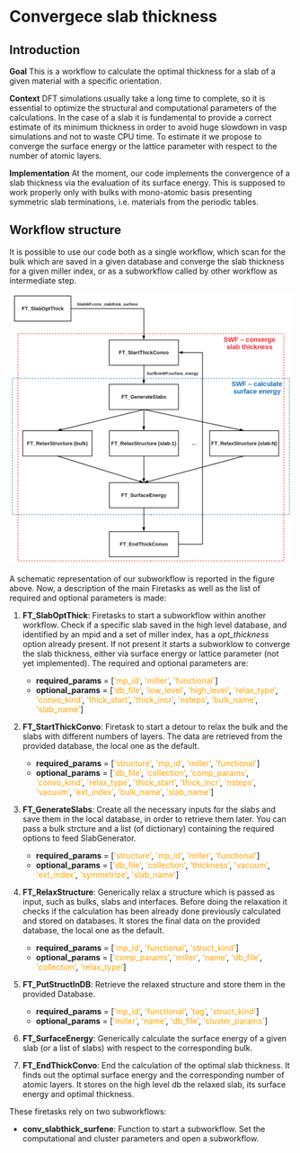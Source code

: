 # Convergece slab thickness

## Introduction

**Goal**
This is a workflow to calculate the optimal thickness for a slab of a given material with a specific orientation.

**Context**
DFT simulations usually take a long time to complete, so it is essential to optimize the structural and computational parameters of the calculations. In the case of a slab it is fundamental to provide a correct estimate of its minimum thickness in order to avoid huge slowdown in vasp simulations and not to waste CPU time.
 To estimate it we propose to converge the surface energy or the lattice parameter with respect to the number of atomic layers. 

**Implementation**
At the moment, our code implements the convergence of a slab thickness via the evaluation of its surface energy. This is supposed to work properly only with bulks with mono-atomic basis presenting symmetric slab terminations, i.e. materials from the periodic tables.

## Workflow structure

It is possible to use our code both as a single workflow, which scan for the bulk which are saved in a given database and converge the slab thickness for a given miller index, or as a subworkflow called by other workflow as intermediate step.

![Scheme](slab_opt_thick_final.png)

A schematic representation of our subworkflow is reported in the figure above. Now, a description of the main Firetasks as well as the list of required and optional parameters is made:

1. **FT_SlabOptThick**: Firetasks to start a subworkflow within another workflow. Check if a specific slab saved in the high level database, and identified by an mpid and a set of miller index, has a *opt_thickness* option already present. If not present it starts a subworklow to converge the slab thickness, either via surface energy or lattice parameter (not yet implemented).
The required and optional parameters are:
	- **required_params** = [<span style="color:orange">'mp_id'</span>, <span style="color:orange">'miller'</span>, <span style="color:orange">'functional'</span>]
	- **optional_params** = [<span style="color:orange">'db_file'</span>, <span style="color:orange">'low_level'</span>, <span style="color:orange">'high_level'</span>, <span style="color:orange">'relax_type'</span>, <span style="color:orange">'convo_kind'</span>, <span style="color:orange">'thick_start'</span>, <span style="color:orange">'thick_incr'</span>, <span style="color:orange">'nsteps'</span>, <span style="color:orange">'bulk_name'</span>, <span style="color:orange">'slab_name'</span>]

2. **FT_StartThickConvo**: Firetask to start a detour to relax the bulk and the slabs with different numbers of layers. The data are retrieved from the provided database, the local one as the default.
	- **required_params** = [<span style="color:orange">'structure'</span>, <span style="color:orange">'mp_id'</span>, <span style="color:orange">'miller'</span>, <span style="color:orange">'functional'</span>]
	- **optional_params** = [<span style="color:orange">'db_file'</span>, <span style="color:orange">'collection'</span>, <span style="color:orange">'comp_params'</span>, <span style="color:orange">'convo_kind'</span>, <span style="color:orange">'relax_type'</span>, <span style="color:orange">'thick_start'</span>, <span style="color:orange">'thick_incr'</span>, <span style="color:orange">'nsteps'</span>,  <span style="color:orange">'vacuum'</span>, <span style="color:orange">'ext_index'</span>, <span style="color:orange">'bulk_name'</span>, <span style="color:orange">'slab_name'</span>]

3. **FT_GenerateSlabs**: Create all the necessary inputs for the slabs and save them in the local database, in order to retrieve them later. You can pass a bulk strcture and a list (of dictionary) containing the required options to feed SlabGenerator.
	- **required_params** = [<span style="color:orange">'structure'</span>, <span style="color:orange">'mp_id'</span>, <span style="color:orange">'miller'</span>, <span style="color:orange">'functional'</span>]
	- **optional_params** = [<span style="color:orange">'db_file'</span>, <span style="color:orange">'collection'</span>, <span style="color:orange">'thickness'</span>,  <span style="color:orange">'vacuum'</span>, <span style="color:orange">'ext_index'</span>, <span style="color:orange">'symmetrize'</span>, <span style="color:orange">'slab_name'</span>]

4. **FT_RelaxStructure**: Generically relax a structure which is passed as input, such as bulks, slabs and interfaces. Before doing the relaxation it checks if the calculation has been already done previously calculated and stored on databases. It stores the final data on the provided database, the local one as the default.
	- **required_params** = [<span style="color:orange">'mp_id'</span>, <span style="color:orange">'functional'</span>, <span style="color:orange">'struct_kind'</span>]
	- **optional_params** = [<span style="color:orange">'comp_params'</span>, <span style="color:orange">'miller'</span>, <span style="color:orange">'name'</span>, <span style="color:orange">'db_file'</span>, <span style="color:orange">'collection'</span>, <span style="color:orange">'relax_type'</span>]

5. **FT_PutStructInDB**: Retrieve the relaxed structure and store them in the provided Database.
	- **required_params** = [<span style="color:orange">'mp_id'</span>, <span style="color:orange">'functional'</span>, <span style="color:orange">'tag'</span>, <span style="color:orange">'struct_kind'</span>]
	- **optional_params** = [<span style="color:orange">'miller'</span>, <span style="color:orange">'name'</span>, <span style="color:orange">'db_file'</span>, <span style="color:orange">'cluster_params'</span>]

6. **FT_SurfaceEnergy**: Generically calculate the surface energy of a given slab (or a list of slabs) with respect to the corresponding bulk.

8. **FT_EndThickConvo**: End the calculation of the optimal slab thickness. It finds out the optimal surface energy and the corresponding number of atomic layers. It stores on the high level db the relaxed slab, its surface energy and optimal thickness. 

These firetasks rely on two subworkflows:
- **conv_slabthick_surfene**: Function to start a subworkflow. Set the computational and cluster parameters and open a subworkflow.

